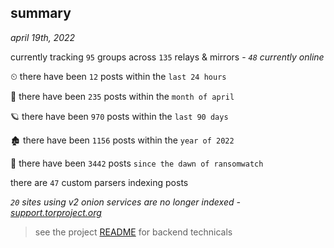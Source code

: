 
## summary
_april 19th, 2022_

currently tracking `95` groups across `135` relays & mirrors - _`48` currently online_

⏲ there have been `12` posts within the `last 24 hours`

🦈 there have been `235` posts within the `month of april`

🪐 there have been `970` posts within the `last 90 days`

🏚 there have been `1156` posts within the `year of 2022`

🦕 there have been `3442` posts `since the dawn of ransomwatch`

there are `47` custom parsers indexing posts

_`20` sites using v2 onion services are no longer indexed - [support.torproject.org](https://support.torproject.org/onionservices/v2-deprecation/)_

> see the project [README](https://github.com/thetanz/ransomwatch#ransomwatch--) for backend technicals
